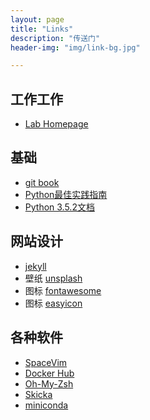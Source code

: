```yaml
---
layout: page
title: "Links"
description: "传送门"
header-img: "img/link-bg.jpg"

---
```

## 工作工作
* [Lab Homepage](https://cls.kuicr.kyoto-u.ac.jp/)

## 基础
* [git book](https://git-scm.com/book/zh/v2)
* [Python最佳实践指南](https://pythonguidecn.readthedocs.io/zh/latest/)
* [Python 3.5.2文档](https://yiyibooks.cn/xx/python_352/index.html)

## 网站设计
* [jekyll](https://jekyllcn.com/)
* 壁纸 [unsplash](https://unsplash.com/)
* 图标 [fontawesome](https://fontawesome.com/)
* 图标 [easyicon](https://www.easyicon.net/)


## 各种软件
* [SpaceVim](https://spacevim.org/cn/)
* [Docker Hub](https://hub.docker.com)
* [Oh-My-Zsh](https://ohmyz.sh/)
* [Skicka](https://github.com/google/skicka)
* [miniconda](https://conda.io/miniconda.html)

